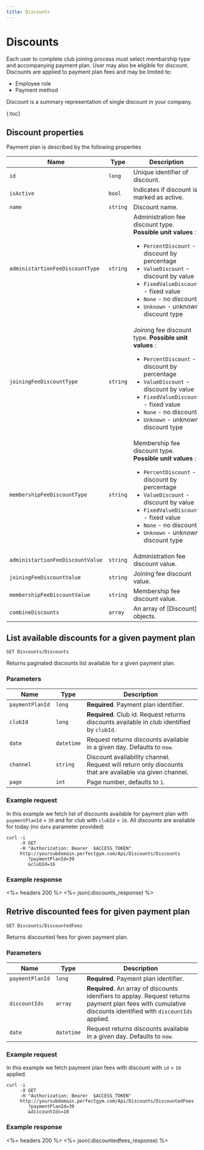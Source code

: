 ```yaml
---
title: Discounts
---
```


# Discounts

Each user to complete club joining process must select membarship type and accompanying payment plan.
User may also be eligible for discount. Discounts are applied to payment plan fees and may be limited to:

- Employee role
- Payment method

Discount is a summary representation of single discount in your company.

{:toc}

 
## <a name="properties"></a>Discount properties

Payment plan is described by the following properties

Name            					| Type      | Description
------------------------------------|-----------|-----------
`id`            					|`long`   	| Unique identifier of discount.
`isActive`     						|`bool`   	| Indicates if discount is marked as active.
`name`    							|`string` 	| Discount name.
`administartionFeeDiscountType`  	|`string`   | Administration fee discount type. **Possible unit values** : <br><ul><li>`PercentDiscount` - discount by percentage</li><li>`ValueDiscount` - discount by value</li><li>`FixedValueDiscount` - fixed value</li><li>`None` - no discount</li><li>`Unknown` - unknown discount type</li></ul>
`joiningFeeDiscountType`    		|`string`   | Joining fee discount type. **Possible unit values** : <br><ul><li>`PercentDiscount` - discount by percentage</li><li>`ValueDiscount` - discount by value</li><li>`FixedValueDiscount` - fixed value</li><li>`None` - no discount</li><li>`Unknown` - unknown discount type</li></ul>
`membershipFeeDiscountType`    		|`string`   | Membership fee discount type. **Possible unit values** : <br><ul><li>`PercentDiscount` - discount by percentage</li><li>`ValueDiscount` - discount by value</li><li>`FixedValueDiscount` - fixed value</li><li>`None` - no discount</li><li>`Unknown` - unknown discount type</li></ul>
`administartionFeeDiscountValue` 	|`string`   | Administration fee discount value.
`joiningFeeDiscountValue`    		|`string`   | Joining fee discount value.
`membershipFeeDiscountValue`   		|`string`   | Membership fee discount value.
`combineDiscounts`                  |`array`    | An array of [Discount] objects.



        


## List available discounts for a given payment plan

    GET Discounts/Discounts

Returns paginated discounts list available for a given payment plan.


### Parameters

Name      		 | Type   	   | Description
-----------------|-------------|--------------------
`paymentPlanId`  |`long`  	   | **Required**. Payment plan identifier.
`clubId`  		 |`long`  	   | **Required**. Club id. Request returns discounts available in club identified by `clubId`.
`date`    		 |`datetime`   | Request returns discounts available in a given day. Defaults to `now`.
`channel`        |`string`     | Discount availability channel. Request will return only discounts that are available via given channel.
`page`    		 |`int`        | Page number, defaults to `1`.


### Example request

In this example we fetch list of discounts available for payment plan with `paymentPlanId` = `39` and for club with `clubId` = `16`.
All discounts are available for today (no `date` parameter provided)

``` command-line
curl -i 
     -X GET 
     -H "Authorization: Bearer  $ACCESS_TOKEN"  
     http://yoursubdomain.perfectgym.com/Api/Discounts/Discounts
     	?paymentPlanId=39
     	&clubId=16
```


### Example response

<%= headers 200 %>
<%= json(:discounts_response) %>



## Retrive discounted fees for given payment plan

    GET Discounts/DiscountedFees

Returns discounted fees for given payment plan.


### Parameters

Name   	   	   	 | Type  		| Description
-----------------|--------------|--------------------
`paymentPlanId`  |`long`  		| **Required**. Payment plan identifier.
`discountIds`  	 |`array`  		| **Required**. An array of discounts idenifiers to applay. Request returns payment plan fees with cumulative discounts identified with `discountIds` applied.
`date`    	   	 |`datetime`  	| Request returns discounts available in a given day. Defaults to `now`.


### Example request

In this example we fetch payment plan fees with discount with `id` = `10` applied.

``` command-line
curl -i 
     -X GET 
     -H "Authorization: Bearer  $ACCESS_TOKEN"  
     http://yoursubdomain.perfectgym.com/Api/Discounts/DiscountedFees
     	?paymentPlanId=39
     	&discountIds=10
```


### Example response

<%= headers 200 %>
<%= json(:discountedfees_response) %>


